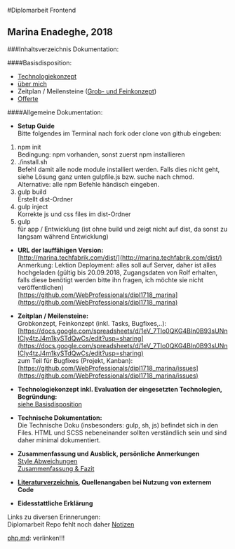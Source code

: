 #Diplomarbeit Frontend  

## Marina Enadeghe, 2018  

###Inhaltsverzeichnis Dokumentation:  
  
####Basisdisposition:  
- [Technologiekonzept](dokumentation/basisdisposition.md) 
- [über mich](dokumentation/basisdisposition.md)  
- Zeitplan / Meilensteine
([Grob- und Feinkonzept](https://docs.google.com/spreadsheets/d/1eV_7Tlo0QKG4BIn0B93sUNnICly4tzJ4m1kySTdQwCs/edit?usp=sharing))  
- [Offerte](https://docs.google.com/document/d/1dCjLOwE2s_naJFpOfdwf1nAEW1BeifqMymJoFDwuWrs/edit?usp=sharing)  

####Allgemeine Dokumentation:  
- **Setup Guide**  
Bitte folgendes im Terminal nach fork oder clone von github eingeben:
1. npm init  
Bedingung: npm vorhanden, sonst zuerst npm installieren
2. ./install.sh  
Befehl damit alle node module installiert werden. Falls dies nicht geht, siehe Lösung ganz unten gulpfile.js 
bzw. suche nach chmod.  
Alternative: alle npm Befehle händisch eingeben.
3. gulp build  
Erstellt dist-Ordner
4. gulp inject  
Korrekte js und css files im dist-Ordner
5. gulp  
für app / Entwicklung (ist ohne build und zeigt nicht auf dist, da sonst zu langsam während Entwicklung)

- **URL der lauffähigen Version:**   
[http://marina.techfabrik.com/dist/](http://marina.techfabrik.com/dist/)  
Anmerkung: Lektion Deployment: alles soll auf Server, daher ist alles hochgeladen (gültig bis 20.09.2018, 
Zugangsdaten von Rolf erhalten, falls diese benötigt werden bitte ihn fragen, ich möchte sie nicht veröffentlichen)  
[https://github.com/WebProfessionals/dipl1718_marina](https://github.com/WebProfessionals/dipl1718_marina)  

- **Zeitplan / Meilensteine:**   
Grobkonzept, Feinkonzept (inkl. Tasks, Bugfixes,..): [https://docs.google.com/spreadsheets/d/1eV_7Tlo0QKG4BIn0B93sUNnICly4tzJ4m1kySTdQwCs/edit?usp=sharing](https://docs.google.com/spreadsheets/d/1eV_7Tlo0QKG4BIn0B93sUNnICly4tzJ4m1kySTdQwCs/edit?usp=sharing)  
zum Teil für Bugfixes (Projekt, Kanban): [https://github.com/WebProfessionals/dipl1718_marina/issues](https://github.com/WebProfessionals/dipl1718_marina/issues)

- **Technologiekonzept inkl. Evaluation der eingesetzten 
Technologien, Begründung:**  
[siehe Basisdisposition](dokumentation/basisdisposition.md)

- **Technische Dokumentation:**  
Die Technische Doku (insbesonders: gulp, sh, js) befindet sich in den Files. HTML und SCSS nebeneinander sollten 
verständlich sein und sind daher minimal dokumentiert.  

- **Zusammenfassung und Ausblick, persönliche Anmerkungen**  
   [Style Abweichungen](dokumentation/style.md)  
   [Zusammenfassung & Fazit](dokumentation/zusammenfassung_fazit.md)  

- **[Literaturverzeichnis](dokumentation/literaturverzeichnis.md), Quellenangaben bei Nutzung von 
externem Code** 

- **Eidesstattliche Erklärung** 



Links zu diversen Erinnerungen:  
Diplomarbeit Repo fehlt noch daher [Notizen](dokumentation/drandenken.md)  

[php.md](dokumentation/php.md): verlinken!!!

